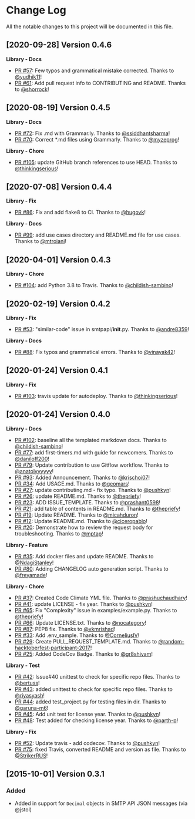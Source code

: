 # Change Log
All the notable changes to this project will be documented in this file.

[2020-09-28] Version 0.4.6
--------------------------
**Library - Docs**
- [PR #57](https://github.com/sendgrid/smtpapi-python/pull/57): Few typos and grammatical mistake corrected. Thanks to [@yudhik11](https://github.com/yudhik11)!
- [PR #61](https://github.com/sendgrid/smtpapi-python/pull/61): Add pull request info to CONTRIBUTING and README. Thanks to [@shorrock](https://github.com/shorrock)!


[2020-08-19] Version 0.4.5
--------------------------
**Library - Docs**
- [PR #72](https://github.com/sendgrid/smtpapi-python/pull/72): Fix .md with Grammar.ly. Thanks to [@ssiddhantsharma](https://github.com/ssiddhantsharma)!
- [PR #70](https://github.com/sendgrid/smtpapi-python/pull/70): Correct *.md files using Grammarly. Thanks to [@myzeprog](https://github.com/myzeprog)!

**Library - Chore**
- [PR #105](https://github.com/sendgrid/smtpapi-python/pull/105): update GitHub branch references to use HEAD. Thanks to [@thinkingserious](https://github.com/thinkingserious)!


[2020-07-08] Version 0.4.4
--------------------------
**Library - Fix**
- [PR #86](https://github.com/sendgrid/smtpapi-python/pull/86): Fix and add flake8 to CI. Thanks to [@hugovk](https://github.com/hugovk)!

**Library - Docs**
- [PR #99](https://github.com/sendgrid/smtpapi-python/pull/99): add use cases directory and README.md file for use cases. Thanks to [@mtroiani](https://github.com/mtroiani)!


[2020-04-01] Version 0.4.3
--------------------------
**Library - Chore**
- [PR #104](https://github.com/sendgrid/smtpapi-python/pull/104): add Python 3.8 to Travis. Thanks to [@childish-sambino](https://github.com/childish-sambino)!


[2020-02-19] Version 0.4.2
--------------------------
**Library - Fix**
- [PR #53](https://github.com/sendgrid/smtpapi-python/pull/53): "similar-code" issue in smtpapi/__init__.py. Thanks to [@andre8359](https://github.com/andre8359)!

**Library - Docs**
- [PR #88](https://github.com/sendgrid/smtpapi-python/pull/88): Fix typos and grammatical errors. Thanks to [@vinayak42](https://github.com/vinayak42)!


[2020-01-24] Version 0.4.1
--------------------------
**Library - Fix**
- [PR #103](https://github.com/sendgrid/smtpapi-python/pull/103): travis update for autodeploy. Thanks to [@thinkingserious](https://github.com/thinkingserious)!


[2020-01-24] Version 0.4.0
--------------------------
**Library - Docs**
- [PR #102](https://github.com/sendgrid/smtpapi-python/pull/102): baseline all the templated markdown docs. Thanks to [@childish-sambino](https://github.com/childish-sambino)!
- [PR #77](https://github.com/sendgrid/smtpapi-python/pull/77): add first-timers.md with guide for newcomers. Thanks to [@daniloff200](https://github.com/daniloff200)!
- [PR #79](https://github.com/sendgrid/smtpapi-python/pull/79): Update contribution to use Gitflow workflow. Thanks to [@anatolyyyyyy](https://github.com/anatolyyyyyy)!
- [PR #93](https://github.com/sendgrid/smtpapi-python/pull/93): Added Announcement. Thanks to [@krischoi07](https://github.com/krischoi07)!
- [PR #34](https://github.com/sendgrid/smtpapi-python/pull/34): Add USAGE.md. Thanks to [@geomars](https://github.com/geomars)!
- [PR #27](https://github.com/sendgrid/smtpapi-python/pull/27): update contributing.md - fix typo. Thanks to [@pushkyn](https://github.com/pushkyn)!
- [PR #26](https://github.com/sendgrid/smtpapi-python/pull/26): update README.md. Thanks to [@thepriefy](https://github.com/thepriefy)!
- [PR #23](https://github.com/sendgrid/smtpapi-python/pull/23): ADD ISSUE_TEMPLATE. Thanks to [@prashant0598](https://github.com/prashant0598)!
- [PR #21](https://github.com/sendgrid/smtpapi-python/pull/21): add table of contents in README.md. Thanks to [@thepriefy](https://github.com/thepriefy)!
- [PR #19](https://github.com/sendgrid/smtpapi-python/pull/19): Update README. Thanks to [@micahduron](https://github.com/micahduron)!
- [PR #12](https://github.com/sendgrid/smtpapi-python/pull/12): Update README.md. Thanks to [@ciceropablo](https://github.com/ciceropablo)!
- [PR #20](https://github.com/sendgrid/smtpapi-python/pull/20): Demonstrate how to review the request body for troubleshooting. Thanks to [@mptap](https://github.com/mptap)!

**Library - Feature**
- [PR #35](https://github.com/sendgrid/smtpapi-python/pull/35): Add docker files and update README. Thanks to [@NdagiStanley](https://github.com/NdagiStanley)!
- [PR #80](https://github.com/sendgrid/smtpapi-python/pull/80): Adding CHANGELOG auto generation script. Thanks to [@freyamade](https://github.com/freyamade)!

**Library - Chore**
- [PR #37](https://github.com/sendgrid/smtpapi-python/pull/37): Created Code Climate YML file. Thanks to [@prashuchaudhary](https://github.com/prashuchaudhary)!
- [PR #41](https://github.com/sendgrid/smtpapi-python/pull/41): update LICENSE - fix year. Thanks to [@pushkyn](https://github.com/pushkyn)!
- [PR #65](https://github.com/sendgrid/smtpapi-python/pull/65): Fix "Complexity" issue in examples/example.py. Thanks to [@thepriefy](https://github.com/thepriefy)!
- [PR #66](https://github.com/sendgrid/smtpapi-python/pull/66): Update LICENSE.txt. Thanks to [@nocategory](https://github.com/nocategory)!
- [PR #87](https://github.com/sendgrid/smtpapi-python/pull/87): PEP8 fix. Thanks to [@vkmrishad](https://github.com/vkmrishad)!
- [PR #33](https://github.com/sendgrid/smtpapi-python/pull/33): Add .env_sample. Thanks to [@CorneliusIV](https://github.com/CorneliusIV)!
- [PR #29](https://github.com/sendgrid/smtpapi-python/pull/29): Create PULL_REQUEST_TEMPLATE.md. Thanks to [@random-hacktoberfest-participant-2017](https://github.com/random-hacktoberfest-participant-2017)!
- [PR #25](https://github.com/sendgrid/smtpapi-python/pull/25): Added CodeCov Badge. Thanks to [@gr8shivam](https://github.com/gr8shivam)!

**Library - Test**
- [PR #42](https://github.com/sendgrid/smtpapi-python/pull/42): Issue#40 unittest to check for specific repo files. Thanks to [@bertuss](https://github.com/bertuss)!
- [PR #43](https://github.com/sendgrid/smtpapi-python/pull/43): added unittest to check for specific repo files. Thanks to [@riyasyash](https://github.com/riyasyash)!
- [PR #44](https://github.com/sendgrid/smtpapi-python/pull/44): added test_project.py for testing files in dir. Thanks to [@garuna-m6](https://github.com/garuna-m6)!
- [PR #45](https://github.com/sendgrid/smtpapi-python/pull/45): Add unit test for license year. Thanks to [@pushkyn](https://github.com/pushkyn)!
- [PR #48](https://github.com/sendgrid/smtpapi-python/pull/48): Test added for checking license year. Thanks to [@parth-p](https://github.com/parth-p)!

**Library - Fix**
- [PR #52](https://github.com/sendgrid/smtpapi-python/pull/52): Update travis - add codecov. Thanks to [@pushkyn](https://github.com/pushkyn)!
- [PR #75](https://github.com/sendgrid/smtpapi-python/pull/75): fixed Travis, converted README and version as file. Thanks to [@StrikerRUS](https://github.com/StrikerRUS)!


[2015-10-01] Version 0.3.1
---------------------------

### Added
- Added in support for `Decimal` objects in SMTP API JSON messages (via @jstol)
